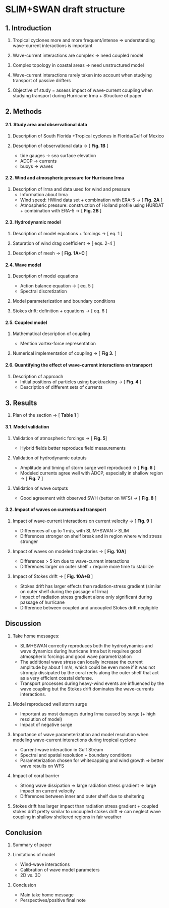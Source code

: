 # SLIM+SWAN draft structure

## 1. Introduction

1. Tropical cyclones more and more frequent/intense &rArr; understanding wave-current interactions is important

2. Wave-current interactions are complex &rArr; need coupled model

3. Complex topology in coastal areas &rArr; need unstructured model

4.  Wave-current interactions rarely taken into account when studying transport of passive drifters

5. Objective of study = assess impact of wave-current coupling when studying transport during Hurricane Irma + Structure of paper

## 2. Methods

#### 2.1. Study area and observational data

1. Description of South Florida +Tropical cyclones in Florida/Gulf of Mexico

2. Description of observational data &rarr; [ **Fig. 1B** ]
    - tide gauges &rarr; sea surface elevation
    - ADCP &rarr; currents 
    - buoys &rarr; waves

#### 2.2. Wind and atmospheric pressure for Hurricane Irma

1. Description of Irma and data used for wind and pressure
    - Information about Irma
    - Wind speed: HWind data set + combination with ERA-5 &rarr; [ **Fig. 2A** ]
    - Atmospheric pressure: construction of Holland profile using HURDAT + combination with ERA-5 &rarr; [ **Fig. 2B** ]

#### 2.3. Hydrodynamic model

1. Description of model equations + forcings  &rarr; [ eq. 1 ]

2. Saturation of wind drag coefficient &rarr; [ eqs. 2-4 ]

3. Description of mesh &rarr;  [ **Fig. 1A+C** ]

#### 2.4. Wave model

1. Description of model equations
    - Action balance equation &rarr; [ eq. 5 ]
    - Spectral discretization

2. Model parameterization and boundary conditions 

3. Stokes drift: definition + equations &rarr; [ eq. 6 ]

#### 2.5. Coupled model

1. Mathematical description of coupling
    - Mention vortex-force representation

2. Numerical implementation of coupling &rarr; [ **Fig 3.** ]

#### 2.6. Quantifying the effect of wave-current interactions on transport

1. Description of approach
    - Initial positions of particles using backtracking &rarr; [ **Fig. 4** ]
    - Description of different sets of currents

## 3. Results

1. Plan of the section &rarr; [ **Table 1** ]

#### 3.1. Model validation

1. Validation of atmospheric forcings &rarr; [ **Fig. 5**]
    - Hybrid fields better reproduce field measurements

2. Validation of hydrodynamic outputs
    - Amplitude and timing of storm surge well reproduced &rarr; [ **Fig. 6** ]
    - Modeled currents agree well with ADCP, especially in shallow region &rarr; [ **Fig. 7** ]

3. Validation of wave outputs
    - Good agreement with observed SWH (better on WFS) &rarr; [ **Fig. 8** ]

#### 3.2. Impact of waves on currents and transport

1. Impact of wave-current interactions on current velocity &rarr; [ **Fig. 9** ]
    - Differences of up to 1 m/s, with SLIM+SWAN > SLIM
    - Differences stronger on shelf break and in region where wind stress stronger

2. Impact of waves on modeled trajectories &rarr; [ **Fig. 10A**]
    - Differences > 5 km due to wave-current interactions
    - Differences larger on outer shelf + require more time to stabilize

3. Impact of Stokes drift &rarr;  [ **Fig. 10A+B** ]
    - Stokes drift has larger effects than radiation-stress gradient (similar on outer shelf during the passage of Irma)
    - Impact of radiation stress gradient alone only significant during passage of hurricane
    - Difference between coupled and uncoupled Stokes drift negligible 

## Discussion

1. Take home messages:
    - SLIM+SWAN correctly reproduces both the hydrodynamics and wave dynamics during hurricane Irma but it requires good atmospheric forcings and good wave parametrization
    - The additional wave stress can locally increase the current amplitude by about 1 m/s, which could be even more if it was not strongly dissipated by the coral reefs along the outer shelf that act as a very efficient coastal defense.
    - Transport processes during heavy-wind events are influenced by the wave coupling but the Stokes drift dominates the wave-currents interactions. 

2. Model reproduced well storm surge
    - Important as most damages during Irma caused by surge (+ high resolution of model) 
    - Impact of negative surge

3. Importance of wave parameterization and model resolution when modeling wave-current interactions during tropical cyclone
    - Current-wave interaction in Gulf Stream
    - Spectral and spatial resolution + boundary conditions
    - Parameterization chosen for whitecapping and wind growth &rArr; better wave results on WFS

4. Impact of coral barrier
    - Strong wave dissipation &rArr; large radiation stress gradient &rArr; large impact on current velocity
    - Differences between inner and outer shelf due to sheltering

5. Stokes drift has larger impact than radiation stress gradient + coupled stokes drift pretty similar to uncoupled stokes drift &rArr; can neglect wave coupling in shallow sheltered regions in fair weather


## Conclusion

1. Summary of paper

2. Limitations of model
    - Wind-wave interactions
    - Calibration of wave model parameters
    - 2D vs. 3D

3. Conclusion
    - Main take home message
    - Perspectives/positive final note
